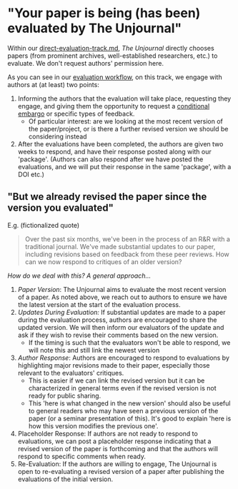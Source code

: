 # "Your paper is being (has been) evaluated by The Unjournal"

Within our [direct-evaluation-track.md](../../policies-projects-evaluation-workflow/considering-projects/direct-evaluation-track.md "mention"), _The Unjournal_ directly chooses papers (from prominent archives, well-established researchers, etc.) to evaluate. We don't request authors' permission here.

As you can see in our [evaluation workflow](../../our-policies-evaluation-and-workflow/mapping-evaluation-workflow.md), on this track, we engage with authors at (at least) two points:&#x20;

1. Informing the authors that the evaluation will take place, requesting they engage, and giving them the opportunity to request a [conditional embargo](./#conditional-embargo) or specific types of feedback.
   * &#x20;Of particular interest: are we looking at the most recent version of the paper/project, or is there a further revised version we should be considering instead
2. After the evaluations have been completed, the authors are given two weeks to respond, and have their response posted along with our 'package'. (Authors can also respond after we have posted the evaluations, and we will put their response in the same 'package', with a DOI etc.)



## "But we already revised the paper since the version you evaluated"

E.g. (fictionalized quote)&#x20;

> Over the past six months, we've been in the process of an R\&R with a traditional journal. We've made substantial updates to our paper, including revisions based on feedback from these peer reviews. How can we now respond to critiques of an older version?&#x20;

_How do we deal with this? A general approach..._&#x20;

1. _Paper Version_: The Unjournal aims to evaluate the most recent version of a paper. As noted above, we reach out to authors to ensure we have the latest version at the start of the evaluation process.&#x20;
2. _Updates During Evaluation:_ If substantial updates are made to a paper during the evaluation process, authors are encouraged to share the updated version. We will then inform our evaluators of the update and ask if they wish to revise their comments based on the new version.&#x20;
   * If the timing is such that the evaluators won't be able to respond, we will note this and still link the newest version&#x20;
3. _Author Response_: Authors are encouraged to respond to evaluations by highlighting major revisions made to their paper, especially those relevant to the evaluators' critiques.&#x20;
   * This is easier if we can link the revised version but it can be characterized in general terms  even if the revised version is not ready for public sharing.
   * This 'here is what changed in the new version' should also be useful to general readers who may have seen a previous version of the paper (or a seminar presentation of this). It's good to explain 'here is how this version modifies the previous one'.
4. Placeholder Response: If authors are not ready to respond to evaluations, we can post a placeholder response indicating that a revised version of the paper is forthcoming and that the authors will respond to specific comments when ready.
5. Re-Evaluation: If the authors are willing to engage, The Unjournal is open to re-evaluating a revised version of a paper after publishing the evaluations of the initial version.&#x20;
